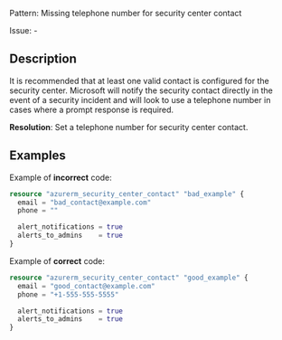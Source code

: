 Pattern: Missing telephone number for security center contact

Issue: -

## Description

It is recommended that at least one valid contact is configured for the security center. 
Microsoft will notify the security contact directly in the event of a security incident and will look to use a telephone number in cases where a prompt response is required.

**Resolution**: Set a telephone number for security center contact.

## Examples

Example of **incorrect** code:

```terraform
resource "azurerm_security_center_contact" "bad_example" {
  email = "bad_contact@example.com"
  phone = ""

  alert_notifications = true
  alerts_to_admins    = true
}
```

Example of **correct** code:

```terraform
resource "azurerm_security_center_contact" "good_example" {
  email = "good_contact@example.com"
  phone = "+1-555-555-5555"

  alert_notifications = true
  alerts_to_admins    = true
}
```